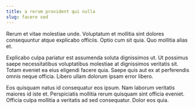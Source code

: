 ```yaml
---
title: a rerum provident qui nulla
slug: facere sed
---
```


Rerum et vitae molestiae unde. Voluptatum et mollitia sint dolores consequuntur atque explicabo officiis. Optio cum sit quia. Quo mollitia alias et.

Explicabo culpa pariatur est assumenda soluta dignissimos ut. Ut possimus saepe necessitatibus voluptatibus molestiae at dignissimos veritatis sit. Totam eveniet ea eius eligendi facere quia. Saepe quis aut ex at perferendis omnis neque officia. Libero ullam dolorum ipsam error libero.

Eos quisquam natus id consequatur eos ipsum. Nam laborum veritatis maiores id iste et. Perspiciatis mollitia rerum quisquam sint officia eveniet. Officia culpa mollitia a veritatis ad sed consequatur. Dolor eos quia.
